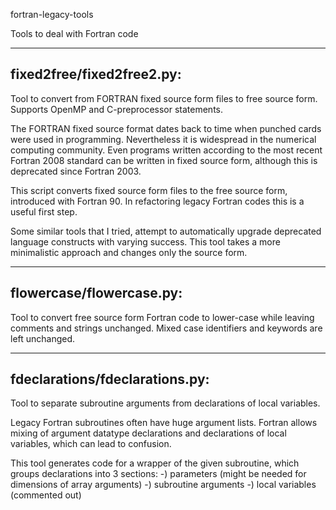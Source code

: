 fortran-legacy-tools

Tools to deal with Fortran code

-------------------------------------------------------------------------------
fixed2free/fixed2free2.py:
-------------------------------------------------------------------------------

Tool to convert from FORTRAN fixed source form files to free source form.
Supports OpenMP and C-preprocessor statements.

The FORTRAN fixed source format dates back to time when punched cards were
used in programming. Nevertheless it is widespread in the numerical computing
community. Even programs written according to the most recent Fortran 2008
standard can be written in fixed source form, although this is deprecated since
Fortran 2003.

This script converts fixed source form files to the free source form,
introduced with Fortran 90.
In refactoring legacy Fortran codes this is a useful first step.

Some similar tools that I tried, attempt to automatically upgrade 
deprecated language constructs with varying success.
This tool takes a more minimalistic approach and changes only the source form.

-------------------------------------------------------------------------------
flowercase/flowercase.py:
-------------------------------------------------------------------------------

Tool to convert free source form Fortran code to lower-case while
leaving comments and strings unchanged.
Mixed case identifiers and keywords are left unchanged.

-------------------------------------------------------------------------------
fdeclarations/fdeclarations.py:
-------------------------------------------------------------------------------

Tool to separate subroutine arguments from declarations of local variables.

Legacy Fortran subroutines often have huge argument lists. Fortran allows
mixing of argument datatype declarations and declarations of local variables,
which can lead to confusion.

This tool generates code for a wrapper of the given subroutine, which
groups declarations into 3 sections:
-) parameters (might be needed for dimensions of array arguments)
-) subroutine arguments
-) local variables (commented out)

